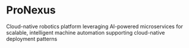 # ProNexus
Cloud-native robotics platform leveraging AI-powered microservices for scalable, intelligent machine automation supporting cloud-native deployment patterns
